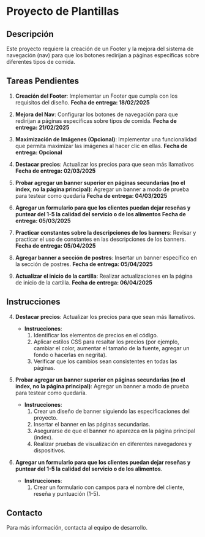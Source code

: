 # Proyecto de Plantillas

## Descripción
Este proyecto requiere la creación de un Footer y la mejora del sistema de navegación (nav) para que los botones redirijan a páginas específicas sobre diferentes tipos de comida.

## Tareas Pendientes
1. **Creación del Footer**: Implementar un Footer que cumpla con los requisitos del diseño. **Fecha de entrega: 18/02/2025**
2. **Mejora del Nav**: Configurar los botones de navegación para que redirijan a páginas específicas sobre tipos de comida. **Fecha de entrega: 21/02/2025**
3. **Maximización de Imágenes (Opcional)**: Implementar una funcionalidad que permita maximizar las imágenes al hacer clic en ellas. **Fecha de entrega: Opcional**

4. **Destacar precios**: Actualizar los precios para que sean más llamativos **Fecha de entrega: 02/03/2025**
5. **Probar agregar un banner superior en páginas secundarias (no el index, no la página principal)**: Agregar un banner a modo de prueba para testear como quedaría **Fecha de entrega: 04/03/2025**
6. **Agregar un formulario para que los clientes puedan dejar reseñas y puntear del 1-5 la calidad del servicio o de los alimentos** **Fecha de entrega: 05/03/2025**

7. **Practicar constantes sobre la descripciones de los banners**: Revisar y practicar el uso de constantes en las descripciones de los banners. **Fecha de entrega: 05/04/2025**
8. **Agregar banner a sección de postres**: Insertar un banner específico en la sección de postres. **Fecha de entrega: 05/04/2025**
9. **Actualizar el inicio de la cartilla**: Realizar actualizaciones en la página de inicio de la cartilla. **Fecha de entrega: 06/04/2025**

## Instrucciones
4. **Destacar precios**: Actualizar los precios para que sean más llamativos.
    - **Instrucciones**:
      1. Identificar los elementos de precios en el código.
      2. Aplicar estilos CSS para resaltar los precios (por ejemplo, cambiar el color, aumentar el tamaño de la fuente, agregar un fondo o hacerlas en negrita).
      3. Verificar que los cambios sean consistentes en todas las páginas.

5. **Probar agregar un banner superior en páginas secundarias (no el index, no la página principal)**: Agregar un banner a modo de prueba para testear como quedaría.
    - **Instrucciones**:
      1. Crear un diseño de banner siguiendo las especificaciones del proyecto.
      2. Insertar el banner en las páginas secundarias.
      3. Asegurarse de que el banner no aparezca en la página principal (index).
      4. Realizar pruebas de visualización en diferentes navegadores y dispositivos.

6. **Agregar un formulario para que los clientes puedan dejar reseñas y puntear del 1-5 la calidad del servicio o de los alimentos**.
    - **Instrucciones**:
      1. Crear un formulario con campos para el nombre del cliente, reseña y puntuación (1-5).

## Contacto
Para más información, contacta al equipo de desarrollo.


